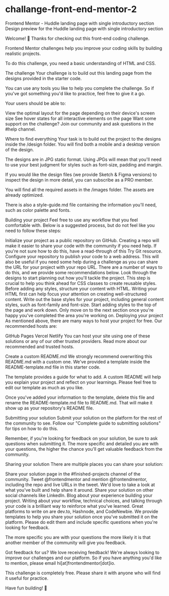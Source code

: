 # challange-front-end-mentor-2

Frontend Mentor - Huddle landing page with single introductory section
Design preview for the Huddle landing page with single introductory section

Welcome! 👋
Thanks for checking out this front-end coding challenge.

Frontend Mentor challenges help you improve your coding skills by building realistic projects.

To do this challenge, you need a basic understanding of HTML and CSS.

The challenge
Your challenge is to build out this landing page from the designs provided in the starter code.

You can use any tools you like to help you complete the challenge. So if you've got something you'd like to practice, feel free to give it a go.

Your users should be able to:

View the optimal layout for the page depending on their device's screen size
See hover states for all interactive elements on the page
Want some support on the challenge? Join our community and ask questions in the #help channel.

Where to find everything
Your task is to build out the project to the designs inside the /design folder. You will find both a mobile and a desktop version of the design.

The designs are in JPG static format. Using JPGs will mean that you'll need to use your best judgment for styles such as font-size, padding and margin.

If you would like the design files (we provide Sketch & Figma versions) to inspect the design in more detail, you can subscribe as a PRO member.

You will find all the required assets in the /images folder. The assets are already optimized.

There is also a style-guide.md file containing the information you'll need, such as color palette and fonts.

Building your project
Feel free to use any workflow that you feel comfortable with. Below is a suggested process, but do not feel like you need to follow these steps:

Initialize your project as a public repository on GitHub. Creating a repo will make it easier to share your code with the community if you need help. If you're not sure how to do this, have a read-through of this Try Git resource.
Configure your repository to publish your code to a web address. This will also be useful if you need some help during a challenge as you can share the URL for your project with your repo URL. There are a number of ways to do this, and we provide some recommendations below.
Look through the designs to start planning out how you'll tackle the project. This step is crucial to help you think ahead for CSS classes to create reusable styles.
Before adding any styles, structure your content with HTML. Writing your HTML first can help focus your attention on creating well-structured content.
Write out the base styles for your project, including general content styles, such as font-family and font-size.
Start adding styles to the top of the page and work down. Only move on to the next section once you're happy you've completed the area you're working on.
Deploying your project
As mentioned above, there are many ways to host your project for free. Our recommended hosts are:

GitHub Pages
Vercel
Netlify
You can host your site using one of these solutions or any of our other trusted providers. Read more about our recommended and trusted hosts.

Create a custom README.md
We strongly recommend overwriting this README.md with a custom one. We've provided a template inside the README-template.md file in this starter code.

The template provides a guide for what to add. A custom README will help you explain your project and reflect on your learnings. Please feel free to edit our template as much as you like.

Once you've added your information to the template, delete this file and rename the README-template.md file to README.md. That will make it show up as your repository's README file.

Submitting your solution
Submit your solution on the platform for the rest of the community to see. Follow our "Complete guide to submitting solutions" for tips on how to do this.

Remember, if you're looking for feedback on your solution, be sure to ask questions when submitting it. The more specific and detailed you are with your questions, the higher the chance you'll get valuable feedback from the community.

Sharing your solution
There are multiple places you can share your solution:

Share your solution page in the #finished-projects channel of the community.
Tweet @frontendmentor and mention @frontendmentor, including the repo and live URLs in the tweet. We'd love to take a look at what you've built and help share it around.
Share your solution on other social channels like LinkedIn.
Blog about your experience building your project. Writing about your workflow, technical choices, and talking through your code is a brilliant way to reinforce what you've learned. Great platforms to write on are dev.to, Hashnode, and CodeNewbie.
We provide templates to help you share your solution once you've submitted it on the platform. Please do edit them and include specific questions when you're looking for feedback.

The more specific you are with your questions the more likely it is that another member of the community will give you feedback.

Got feedback for us?
We love receiving feedback! We're always looking to improve our challenges and our platform. So if you have anything you'd like to mention, please email hi[at]frontendmentor[dot]io.

This challenge is completely free. Please share it with anyone who will find it useful for practice.

Have fun building! 🚀
